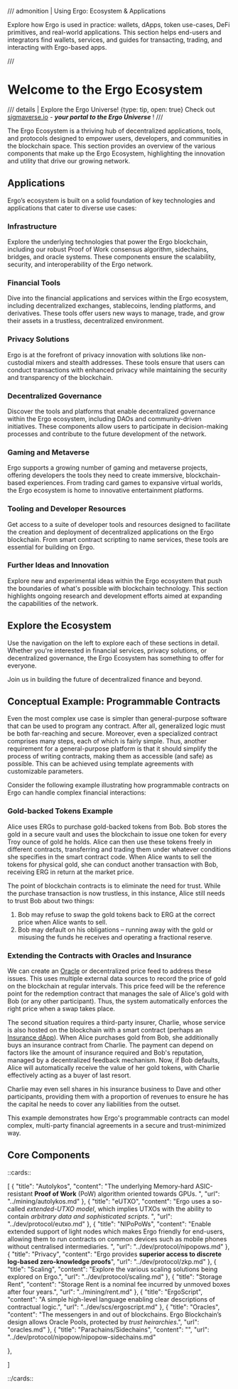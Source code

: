 /// admonition | Using Ergo: Ecosystem & Applications

Explore how Ergo is used in practice: wallets, dApps, token use-cases, DeFi primitives, and real-world applications. This section helps end-users and integrators find wallets, services, and guides for transacting, trading, and interacting with Ergo-based apps.

///

# Welcome to the Ergo Ecosystem

/// details | Explore the Ergo Universe!
    {type: tip, open: true}
Check out [sigmaverse.io](https://sigmaverse.io/) - ***your portal to the Ergo Universe*** !
///

The Ergo Ecosystem is a thriving hub of decentralized applications, tools, and protocols designed to empower users, developers, and communities in the blockchain space. This section provides an overview of the various components that make up the Ergo Ecosystem, highlighting the innovation and utility that drive our growing network.

## Applications

Ergo’s ecosystem is built on a solid foundation of key technologies and applications that cater to diverse use cases:

### Infrastructure
Explore the underlying technologies that power the Ergo blockchain, including our robust Proof of Work consensus algorithm, sidechains, bridges, and oracle systems. These components ensure the scalability, security, and interoperability of the Ergo network.

### Financial Tools
Dive into the financial applications and services within the Ergo ecosystem, including decentralized exchanges, stablecoins, lending platforms, and derivatives. These tools offer users new ways to manage, trade, and grow their assets in a trustless, decentralized environment.

### Privacy Solutions
Ergo is at the forefront of privacy innovation with solutions like non-custodial mixers and stealth addresses. These tools ensure that users can conduct transactions with enhanced privacy while maintaining the security and transparency of the blockchain.

### Decentralized Governance
Discover the tools and platforms that enable decentralized governance within the Ergo ecosystem, including DAOs and community-driven initiatives. These components allow users to participate in decision-making processes and contribute to the future development of the network.

### Gaming and Metaverse
Ergo supports a growing number of gaming and metaverse projects, offering developers the tools they need to create immersive, blockchain-based experiences. From trading card games to expansive virtual worlds, the Ergo ecosystem is home to innovative entertainment platforms.

### Tooling and Developer Resources
Get access to a suite of developer tools and resources designed to facilitate the creation and deployment of decentralized applications on the Ergo blockchain. From smart contract scripting to name services, these tools are essential for building on Ergo.

### Further Ideas and Innovation
Explore new and experimental ideas within the Ergo ecosystem that push the boundaries of what's possible with blockchain technology. This section highlights ongoing research and development efforts aimed at expanding the capabilities of the network.

## Explore the Ecosystem

Use the navigation on the left to explore each of these sections in detail. Whether you're interested in financial services, privacy solutions, or decentralized governance, the Ergo Ecosystem has something to offer for everyone.

Join us in building the future of decentralized finance and beyond.

## Conceptual Example: Programmable Contracts

Even the most complex use case is simpler than general-purpose software that can be used to program any contract. After all, generalized logic must be both far-reaching and secure. Moreover, even a specialized contract comprises many steps, each of which is fairly simple. Thus, another requirement for a general-purpose platform is that it should simplify the process of writing contracts, making them as accessible (and safe) as possible. This can be achieved using template agreements with customizable parameters.

Consider the following example illustrating how programmable contracts on Ergo can handle complex financial interactions:

### Gold-backed Tokens Example

Alice uses ERGs to purchase gold-backed tokens from Bob. Bob stores the gold in a secure vault and uses the blockchain to issue one token for every Troy ounce of gold he holds. Alice can then use these tokens freely in different contracts, transferring and trading them under whatever conditions she specifies in the smart contract code. When Alice wants to sell the tokens for physical gold, she can conduct another transaction with Bob, receiving ERG in return at the market price.

The point of blockchain contracts is to eliminate the need for trust. While the purchase transaction is now trustless, in this instance, Alice still needs to trust Bob about two things:
1.  Bob may refuse to swap the gold tokens back to ERG at the correct price when Alice wants to sell.
2.  Bob may default on his obligations – running away with the gold or misusing the funds he receives and operating a fractional reserve.

### Extending the Contracts with Oracles and Insurance

We can create an [Oracle](oracles.md) or decentralized price feed to address these issues. This uses multiple external data sources to record the price of gold on the blockchain at regular intervals. This price feed will be the reference point for the redemption contract that manages the sale of Alice's gold with Bob (or any other participant). Thus, the system automatically enforces the right price when a swap takes place.

The second situation requires a third-party insurer, Charlie, whose service is also hosted on the blockchain with a smart contract (perhaps an [Insurance dApp](insurance.md)). When Alice purchases gold from Bob, she additionally buys an insurance contract from Charlie. The payment can depend on factors like the amount of insurance required and Bob's reputation, managed by a decentralized feedback mechanism. Now, if Bob defaults, Alice will automatically receive the value of her gold tokens, with Charlie effectively acting as a buyer of last resort.

Charlie may even sell shares in his insurance business to Dave and other participants, providing them with a proportion of revenues to ensure he has the capital he needs to cover any liabilities from the outset.

This example demonstrates how Ergo's programmable contracts can model complex, multi-party financial agreements in a secure and trust-minimized way.

## Core Components

::cards::

[
  {
    "title": "Autolykos",
    "content": "The underlying Memory-hard ASIC-resistant **Proof of Work** (PoW) algorithm oriented towards GPUs. ",
    "url": "../mining/autolykos.md"
  },
  {
    "title": "eUTXO",
    "content": "Ergo uses a so-called *extended-UTXO model*, which implies UTXOs with the ability to contain *arbitrary data and sophisticated scripts*. ",
    "url": "../dev/protocol/eutxo.md"
  },
  {
    "title": "NIPoPoWs",
    "content": "Enable extended support of light nodes which makes Ergo friendly for end-users, allowing them to run contracts on common devices such as mobile phones without centralised intermediaries. ",
    "url": "../dev/protocol/nipopows.md"
  },
  {
    "title": "Privacy",
    "content": "Ergo provides **superior access to discrete log-based zero-knowledge proofs**",
    "url": "../dev/protocol/zkp.md"
  },
  {
    "title": "Scaling",
    "content": "Explore the various scaling solutions being explored on Ergo.",
    "url": "../dev/protocol/scaling.md"
  },
  {
    "title": "Storage Rent",
    "content": "Storage Rent is a nominal fee incurred by unmoved boxes after four years.",
    "url": "../mining/rent.md"
  },
  {
    "title": "ErgoScript",
    "content": "A simple high-level language enabling clear descriptions of contractual logic.",
    "url": "../dev/scs/ergoscript.md"
  },
  {
    "title": "Oracles",
    "content": "The messengers in and out of blockchains. Ergo Blockchain’s design allows Oracle Pools, protected by *trust heirarchies*.",
    "url": "oracles.md"
  },
  {
    "title": "Parachains/Sidechains",
    "content": "",
    "url": "../dev/protocol/nipopow/nipopow-sidechains.md"

  },


]

::/cards::
